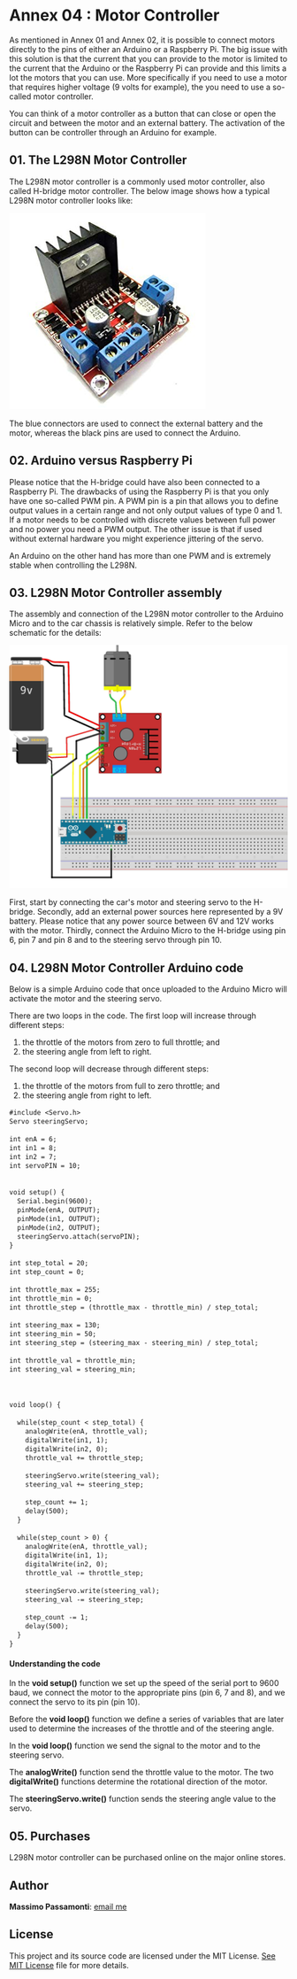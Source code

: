 [image1]: ./images/motor_controller.jpg
[image2]: ./images/L298N_simple.jpg

# Annex 04 : Motor Controller

As mentioned in Annex 01 and Annex 02, it is possible to connect motors directly to the pins of either an Arduino or a Raspberry Pi. The big issue with this solution is that the current that you can provide to the motor is limited to the current that the Arduino or the Raspberry Pi can provide and this limits a lot the motors that you can use. More specifically if you need to use a motor that requires higher voltage (9 volts for example), the you need to use a so-called motor controller.

You can think of a motor controller as a button that can close or open the circuit and between the motor and an external battery. The activation of the button can be controller through an Arduino for example.

## 01. The L298N Motor Controller

The L298N motor controller is a commonly used motor controller, also called H-bridge motor controller. The below image shows how a typical L298N motor controller looks like:

![alt text][image1]

The blue connectors are used to connect the external battery and the motor, whereas the black pins are used to connect the Arduino.

## 02. Arduino versus Raspberry Pi

Please notice that the H-bridge could have also been connected to a Raspberry Pi. The drawbacks of using the Raspberry Pi is that you only have one so-called PWM pin. A PWM pin is a pin that allows you to define output values in a certain range and not only output values of type 0 and 1. If a motor needs to be controlled with discrete values between full power and no power you need a PWM output. The other issue is that if used without external hardware you might experience jittering of the servo.

An Arduino on the other hand has more than one PWM and is extremely stable when controlling the L298N.

## 03. L298N Motor Controller assembly

The assembly and connection of the L298N motor controller to the Arduino Micro and to the car chassis is relatively simple. Refer to the below schematic for the details:

![alt text][image2]

First, start by connecting the car's motor and steering servo to the H-bridge. Secondly, add an external power sources here represented by a 9V battery. Please notice that any power source between 6V and 12V works with the motor. Thirdly, connect the Arduino Micro to the H-bridge using pin 6, pin 7 and pin 8 and to the steering servo through pin 10.

## 04. L298N Motor Controller Arduino code

Below is a simple Arduino code that once uploaded to the Arduino Micro will activate the motor and the steering servo.

There are two loops in the code. The first loop will increase through different steps:
1. the throttle of the motors from zero to full throttle; and
2. the steering angle from left to right.

The second loop will decrease through different steps:
1. the throttle of the motors from full to zero throttle; and
2. the steering angle from right to left.


```
#include <Servo.h>
Servo steeringServo;

int enA = 6;
int in1 = 8;
int in2 = 7;
int servoPIN = 10;


void setup() {
  Serial.begin(9600);
  pinMode(enA, OUTPUT);
  pinMode(in1, OUTPUT);
  pinMode(in2, OUTPUT);
  steeringServo.attach(servoPIN);
}

int step_total = 20;
int step_count = 0;

int throttle_max = 255;
int throttle_min = 0;
int throttle_step = (throttle_max - throttle_min) / step_total;

int steering_max = 130;
int steering_min = 50;
int steering_step = (steering_max - steering_min) / step_total;

int throttle_val = throttle_min;
int steering_val = steering_min;



void loop() {

  while(step_count < step_total) {
    analogWrite(enA, throttle_val);
    digitalWrite(in1, 1);
    digitalWrite(in2, 0);
    throttle_val += throttle_step;

    steeringServo.write(steering_val);
    steering_val += steering_step;

    step_count += 1;
    delay(500);
  }

  while(step_count > 0) {
    analogWrite(enA, throttle_val);
    digitalWrite(in1, 1);
    digitalWrite(in2, 0);
    throttle_val -= throttle_step;

    steeringServo.write(steering_val);
    steering_val -= steering_step;

    step_count -= 1;
    delay(500);
  }
}
```

#### Understanding the code

In the **void setup()** function we set up the speed of the serial port to 9600 baud, we connect the motor to the appropriate pins (pin 6, 7 and 8), and we connect the servo to its pin (pin 10).

Before the **void loop()** function we define a series of variables that are later used to determine the increases of the throttle and of the steering angle.

In the **void loop()** function we send the signal to the motor and to the steering servo.

The **analogWrite()** function send the throttle value to the motor. The two **digitalWrite()** functions determine the rotational direction of the motor.

The **steeringServo.write()** function sends the steering angle value to the servo.

## 05. Purchases

L298N motor controller can be purchased online on the major online stores.

## Author

**Massimo Passamonti**: [email me](me@massimoslab.com)

## License

This project and its source code are licensed under the MIT License. [See MIT License](https://github.com/github/choosealicense.com/blob/gh-pages/LICENSE.md) file for more details.
